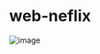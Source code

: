 # web-neflix

![image](https://github.com/DrQwerciaks/web-neflix/assets/77661984/7bbbdd45-bd7a-4836-8837-f3cb4401df82)

